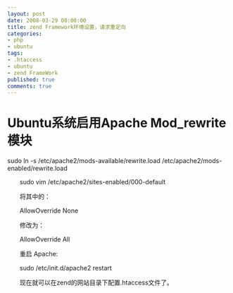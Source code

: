 ```yaml
---
layout: post
date: 2008-03-29 00:00:00
title: zend Framework环境设置，请求重定向
categories:
- php
- ubuntu
tags:
- .htaccess
- ubuntu
- zend FrameWork
published: true
comments: true
---
```

<p>
<h1 class="titel">Ubuntu系统启用Apache Mod_rewrite模块</h1>
<span id="zoom" class="a14c">sudo ln -s /etc/apache2/mods-available/rewrite.load /etc/apache2/mods-enabled/rewrite.load  </span></p>

<p><span id="zoom" class="a14c"></span>
<p style="text-indent: 2em">sudo vim /etc/apache2/sites-enabled/000-default</p>
<p style="text-indent: 2em">将其中的：</p>
<p style="text-indent: 2em">AllowOverride None</p>
<p style="text-indent: 2em">修改为：</p>
<p style="text-indent: 2em">AllowOverride All</p>
<p style="text-indent: 2em">重启 Apache:</p>
<p style="text-indent: 2em">sudo /etc/init.d/apache2 restart</p>
<p style="text-indent: 2em">现在就可以在zend的网站目录下配置.htaccess文件了。</p>
<span id="zoom" class="a14c"></span>
<p style="text-indent: 2em">&nbsp;</p></p>
